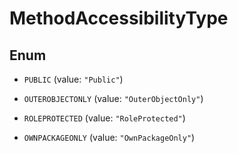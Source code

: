 

# MethodAccessibilityType

## Enum


* `PUBLIC` (value: `"Public"`)

* `OUTEROBJECTONLY` (value: `"OuterObjectOnly"`)

* `ROLEPROTECTED` (value: `"RoleProtected"`)

* `OWNPACKAGEONLY` (value: `"OwnPackageOnly"`)



